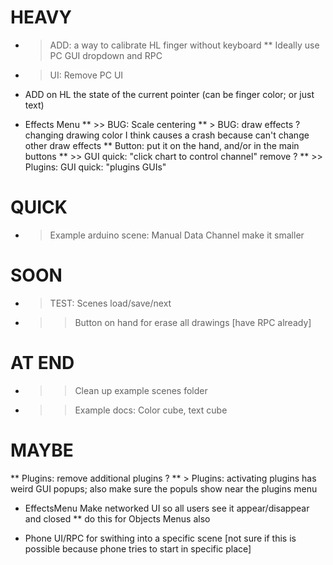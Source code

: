 
# HEAVY
* > ADD: a way to calibrate HL finger without keyboard
** Ideally use PC GUI dropdown and RPC
* > UI: Remove PC UI
* ADD on HL the state of the current pointer (can be finger color; or just text)



* Effects Menu
** >> BUG: Scale centering
** > BUG: draw effects ? changing drawing color I think causes a crash because can't change other draw effects
** Button: put it on the hand, and/or in the main buttons
** >> GUI quick: "click chart to control channel" remove ?
** >> Plugins: GUI quick: "plugins GUIs"





# QUICK
* > Example arduino scene: Manual Data Channel make it smaller

# SOON
* > TEST: Scenes load/save/next
* >> Button on hand for erase all drawings [have RPC already]

# AT END
* >> Clean up example scenes folder
* >> Example docs: Color cube, text cube


# MAYBE

** Plugins: remove additional plugins ?
** > Plugins: activating plugins has weird GUI popups; also make sure the populs show near the plugins menu

* EffectsMenu Make networked UI so all users see it appear/disappear and closed
** do this for Objects Menus also

* Phone UI/RPC for swithing into a specific scene [not sure if this is possible because phone tries to start in specific place]
